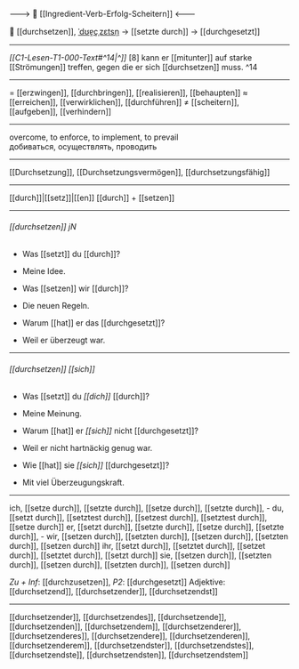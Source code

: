 ---> 🧗 [[Ingredient-Verb-Erfolg-Scheitern]] <---

💪 [[durchsetzen]], [ˈdʊɐ̯çˌzɛtsn̩](https://youglish.com/pronounce/durchsetzen/german) → [[setzte durch]] → [[durchgesetzt]]

---
*[[C1-Lesen-T1-000-Text#^14|^]]* [8] kann er [[mitunter]] auf starke [[Strömungen]] treffen, gegen die er sich [[durchsetzen]] muss. ^14


---
= [[erzwingen]], [[durchbringen]], [[realisieren]], [[behaupten]]
≈ [[erreichen]], [[verwirklichen]], [[durchführen]]
≠ [[scheitern]], [[aufgeben]], [[verhindern]]

---
overcome, to enforce, to implement, to prevail  
добиваться, осуществлять, проводить

---
[[Durchsetzung]], [[Durchsetzungsvermögen]], [[durchsetzungsfähig]]

---
[[durch]]|[[setz]]|[[en]]
[[durch]] + [[setzen]]


---
###### [[durchsetzen]] jN
- Was [[setzt]] du [[durch]]?
- Meine Idee.

- Was [[setzen]] wir [[durch]]?
- Die neuen Regeln.

- Warum [[hat]] er das [[durchgesetzt]]?
- Weil er überzeugt war.

---
###### [[durchsetzen]] *[[sich]]*
- Was [[setzt]] du *[[dich]]* [[durch]]?
- Meine Meinung.

- Warum [[hat]] er *[[sich]]* nicht [[durchgesetzt]]?
- Weil er nicht hartnäckig genug war.

- Wie [[hat]] sie *[[sich]]* [[durchgesetzt]]?
- Mit viel Überzeugungskraft.

---
ich, [[setze durch]], [[setzte durch]], [[setze durch]], [[setzte durch]], -
du, [[setzt durch]], [[setztest durch]], [[setzest durch]], [[setztest durch]], [[setze durch]]
er, [[setzt durch]], [[setzte durch]], [[setze durch]], [[setzte durch]], -
wir, [[setzen durch]], [[setzten durch]], [[setzen durch]], [[setzten durch]], [[setzen durch]]
ihr, [[setzt durch]], [[setztet durch]], [[setzet durch]], [[setztet durch]], [[setzt durch]]
sie, [[setzen durch]], [[setzten durch]], [[setzen durch]], [[setzten durch]], [[setzen durch]]

*Zu + Inf*: [[durchzusetzen]], *P2*: [[durchgesetzt]]
Adjektive: [[durchsetzend]], [[durchsetzender]], [[durchsetzendst]]

---
[[durchsetzender]], [[durchsetzendes]], [[durchsetzende]], [[durchsetzenden]], [[durchsetzendem]], [[durchsetzenderer]], [[durchsetzenderes]], [[durchsetzendere]], [[durchsetzenderen]], [[durchsetzenderem]], [[durchsetzendster]], [[durchsetzendstes]], [[durchsetzendste]], [[durchsetzendsten]], [[durchsetzendstem]]
